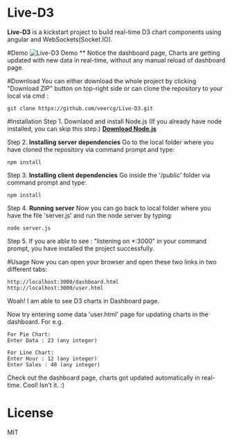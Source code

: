 # Live-D3

**Live-D3** is a kickstart project to build real-time D3 chart components using angular and WebSockets(Socket.IO).

#Demo
![Live-D3 Demo](https://github.com/veercg/Live-D3/blob/master/demo.gif)
** Notice the dashboard page, Charts are getting updated with new data in real-time, without any manual reload of dashboard page.

#Download
You can either download the whole project by clicking "Download ZIP" button on top-right side or can clone the repository to your local via cmd :
```
git clone https://github.com/veercg/Live-D3.git
```

#Installation
Step 1. Downlaod and install Node.js (If you already have node installed, you can skip this step.) 
        [**Download Node.js**](https://nodejs.org/en/download/)
        
Step 2. **Installing server dependencies** Go to the local folder where you have cloned the repository via command prompt and type:
  ```
  npm install
  ```
Step 3. **Installing client dependencies** Go inside the '/public' folder via command prompt and type:
  ```
  npm install
  ```
Step 4. **Running server** Now you can go back to local folder where you have the file 'server.js' and run the node server by typing:
  ```
  node server.js
  ```
Step 5. If you are able to see : "listening on *:3000" in your command prompt, you have installed the project successfully. 

#Usage
Now you can open your browser and open these two links in two different tabs:
```
http://localhost:3000/dashboard.html
http://localhost:3000/user.html
```
Woah! I am able to see D3 charts in Dashboard page.

Now try entering some data 'user.html' page for updating charts in the dashboard. 
For e.g.
```
For Pie Chart:
Enter Data : 23 (any integer)

For Line Chart:
Enter Hour : 12 (any integer)
Enter Sales : 40 (any integer)
```
Check out the dashboard page, charts got updated automatically in real-time. Cool!
Isn't it. :)

# License
MIT

